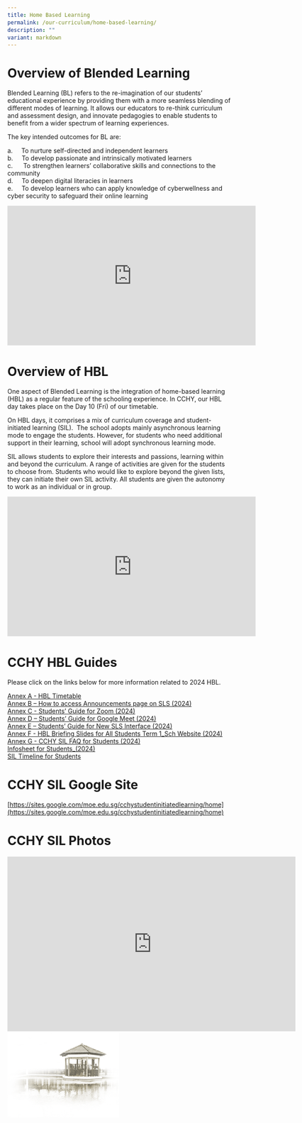 ```yaml
---
title: Home Based Learning
permalink: /our-curriculum/home-based-learning/
description: ""
variant: markdown
---
```

# **Overview of Blended Learning**

Blended Learning (BL) refers to the re-imagination of our students’ educational experience by providing them with a more seamless blending of different modes of learning. It allows our educators to re-think curriculum and assessment design, and innovate pedagogies to enable students to benefit from a wider spectrum of learning experiences.

The key intended outcomes for BL are:

a.&nbsp;&nbsp;&nbsp;&nbsp; To nurture self-directed and independent learners<br>
b.&nbsp;&nbsp;&nbsp;&nbsp; To develop passionate and intrinsically motivated learners<br>
c.&nbsp;&nbsp;&nbsp;&nbsp;&nbsp; To strengthen learners’ collaborative skills and connections to the community<br>
d.&nbsp;&nbsp;&nbsp;&nbsp; To deepen digital literacies in learners<br>
e.&nbsp;&nbsp;&nbsp;&nbsp; To develop learners who can apply knowledge of cyberwellness and cyber security to safeguard their online learning

<iframe width="560" height="315" src="https://www.youtube.com/embed/xf2St0Du8GM" title="YouTube video player" frameborder="0" allow="accelerometer; autoplay; clipboard-write; encrypted-media; gyroscope; picture-in-picture; web-share" allowfullscreen=""></iframe>



# **Overview of HBL**

One aspect of Blended Learning is the integration of home-based learning (HBL) as a regular feature of the schooling experience. In CCHY, our HBL day takes place on the Day 10 (Fri) of our timetable. &nbsp;

On HBL days, it comprises a mix of curriculum coverage and student-initiated learning (SIL). &nbsp;The school adopts mainly asynchronous learning mode to engage the students. However, for students who need additional support in their learning, school will adopt synchronous learning mode.

SIL allows students to explore their interests and passions, learning within and beyond the curriculum. A range of activities are given for the students to choose from. Students who would like to explore beyond the given lists, they can initiate their own SIL activity. All students are given the autonomy to work as an individual or in group.


<iframe width="560" height="315" src="https://www.youtube.com/embed/glsCLD3-wkY" title="YouTube video player" frameborder="0" allow="accelerometer; autoplay; clipboard-write; encrypted-media; gyroscope; picture-in-picture; web-share" allowfullscreen=""></iframe>


# **CCHY HBL Guides**

Please click on the links below for more information related to 2024 HBL.  
  
[Annex A - HBL Timetable](/files/Home%20Based%20Learning/Annex_A___HBL_Timetable__from_timetable_com_.pdf)<br>
[Annex B – How to access Announcements page on SLS (2024)](/files/Home%20Based%20Learning/Annex_B___How_to_access_Announcements_page_on_SLS__2024_.pdf)<br>
[Annex C - Students’ Guide for Zoom (2024)](/files/Home%20Based%20Learning/Annex_C___Students__Guide_for_Zoom__2024_.pdf)<br>
[Annex D – Students’ Guide for Google Meet (2024)](/files/Home%20Based%20Learning/Annex_D___Students__Guide_for_Google_Meet__2024_.pdf)<br>
[Annex E – Students’ Guide for New SLS Interface (2024)](/files/Home%20Based%20Learning/Annex_E___Students__Guide_for_New_SLS_Interface__2024_.pdf)<br>
[Annex F - HBL Briefing Slides for All Students Term 1_Sch Website (2024)](/files/Home%20Based%20Learning/Annex_F___HBL_Briefing_Slides_for_All_Students_Term_1_Sch_Website__2024_.pdf)<br>
[Annex G - CCHY SIL FAQ for Students (2024)](/files/Home%20Based%20Learning/Annex_G___CCHY_SIL_FAQ_for_Students__2024_.pdf)<br>
[Infosheet for Students_(2024)](/files/Home%20Based%20Learning/Infosheet_for_Students_2024.pdf)<br>
[SIL Timeline for Students](/files/Home%20Based%20Learning/SIL_timeline_for_Students.pdf)

# **CCHY SIL Google Site**
[https://sites.google.com/moe.edu.sg/cchystudentinitiatedlearning/home](https://sites.google.com/moe.edu.sg/cchystudentinitiatedlearning/home)


# **CCHY SIL Photos**

<iframe allowfullscreen="true" height="394" width="650" frameborder="0" src="https://docs.google.com/presentation/d/e/2PACX-1vQ_2fKJuQNZrOmaZq4nOiaL1pFocT3CTQJDbtKqcV8H1N7xXfiwgsnGVza52GLrQSx6RT6aaW-N2X9o/embed?start=true&amp;loop=true&amp;delayms=5000"></iframe>


<img src="/images/pavilion.png" style="width:50%">